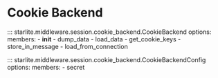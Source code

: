 # Cookie Backend

::: starlite.middleware.session.cookie_backend.CookieBackend
    options:
        members:
            - __init__
            - dump_data
            - load_data
            - get_cookie_keys
            - store_in_message
            - load_from_connection

::: starlite.middleware.session.cookie_backend.CookieBackendConfig
    options:
        members:
            - secret
